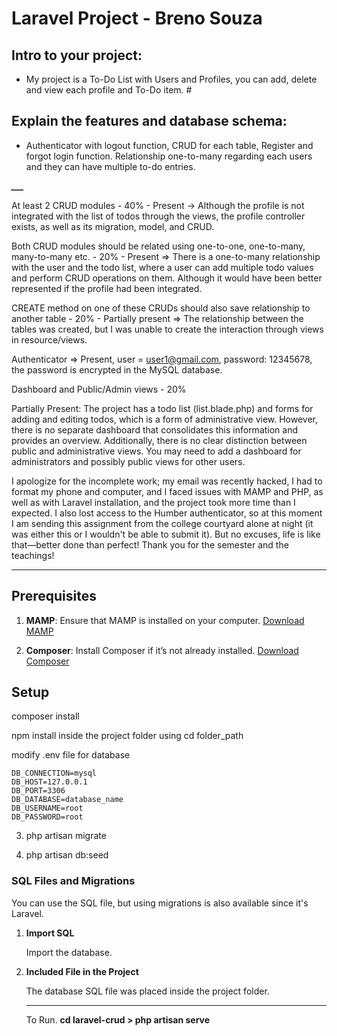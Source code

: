 # Laravel Project - Breno Souza

## Intro to your project:
- My project is a To-Do List with Users and Profiles, you can add, delete and view each profile and To-Do item. #
## Explain the features and database schema:
- Authenticator with logout function, CRUD for each table, Register and forgot login function. Relationship one-to-many regarding each users and they can have multiple to-do entries.

***___***
  
  At least 2 CRUD modules - 40% - Present -> Although the profile is not integrated with the list of todos through the views, the profile controller exists, as well as its migration, model, and CRUD.

Both CRUD modules should be related using one-to-one, one-to-many, many-to-many etc. - 20% - Present => There is a one-to-many relationship with the user and the todo list, where a user can add multiple todo values and perform CRUD operations on them. Although it would have been better represented if the profile had been integrated.

CREATE method on one of these CRUDs should also save relationship to another table - 20% - Partially present => The relationship between the tables was created, but I was unable to create the interaction through views in resource/views.

Authenticator => Present, user = user1@gmail.com, password: 12345678, the password is encrypted in the MySQL database.

Dashboard and Public/Admin views - 20%

Partially Present: The project has a todo list (list.blade.php) and forms for adding and editing todos, which is a form of administrative view. However, there is no separate dashboard that consolidates this information and provides an overview. Additionally, there is no clear distinction between public and administrative views. You may need to add a dashboard for administrators and possibly public views for other users.

I apologize for the incomplete work; my email was recently hacked, I had to format my phone and computer, and I faced issues with MAMP and PHP, as well as with Laravel installation, and the project took more time than I expected. I also lost access to the Humber authenticator, so at this moment I am sending this assignment from the college courtyard alone at night (it was either this or I wouldn't be able to submit it). But no excuses, life is like that—better done than perfect! Thank you for the semester and the teachings!
___

## Prerequisites

1. **MAMP**: Ensure that MAMP is installed on your computer. [Download MAMP](https://www.mamp.info/en/)

2. **Composer**: Install Composer if it’s not already installed. [Download Composer](https://getcomposer.org/)

## Setup

composer install

npm install inside the project folder using cd folder_path

modify .env file for database

```
DB_CONNECTION=mysql
DB_HOST=127.0.0.1
DB_PORT=3306
DB_DATABASE=database_name
DB_USERNAME=root
DB_PASSWORD=root
```

3. php artisan migrate

4. php artisan db:seed

### **SQL Files and Migrations**

You can use the SQL file, but using migrations is also available since it's Laravel.

1. **Import SQL**

   Import the database.

2. **Included File in the Project**

   The database SQL file was placed inside the project folder.

   ___

      To Run. **cd laravel-crud > php artisan serve**
